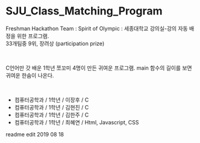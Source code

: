 # SJU_Class_Matching_Program
Freshman Hackathon Team : Spirit of Olympic : 세종대학교 강의실-강의 자동 배정을 위한 프로그램.<br>
33개팀중 9위, 장려상 (participation prize) <br>


<br>


C언어만 갓 배운 1학년 쪼꼬미 4명이 만든 귀여운 프로그램. main 함수의 길이를 보면 귀여운 한숨이 나온다.

<br>

- 컴퓨터공학과 / 1학년 / 이장후 / C
- 컴퓨터공학과 / 1학년 / 김현진 / C
- 컴퓨터공학과 / 1학년 / 김한주 / C
- 컴퓨터공학과 / 1학년 / 최혜연 / Html, Javascript, CSS

readme edit 2019 08 18
